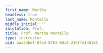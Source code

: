 ```yaml
---
first_name: Martha
headless: true
last_name: Montello
middle_initial: ''
salutation: Prof.
title: Prof. Martha Montello
type: instructor
uid: aaa53bef-0fad-8763-0dc8-216ffd1461e5
---
```

